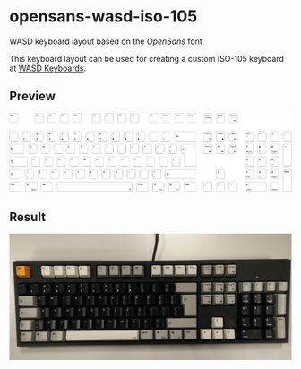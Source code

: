 # opensans-wasd-iso-105
WASD keyboard layout based on the _OpenSans_ font

This keyboard layout can be used for creating a custom ISO-105 keyboard at [WASD Keyboards](http://www.wasdkeyboards.com/).

## Preview

![preview_105](preview_105.png)

## Result

![example_danieljoos_105](example_danieljoos_105.png)
